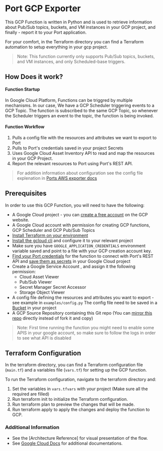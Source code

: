 # Port GCP Exporter
This GCP Function is written in Python and is used to retrieve information about Pub/Sub topics, buckets, and VM instances in your GCP project, and finally - report it to your Port application.

For your comfort, in the Terraform directory you can find a Terraform automation to setup everything in your gcp project.
> Note: This function currently only supports Pub/Sub topics, buckets, and VM instances, and only Scheduled-base triggers.



## How Does it work?


#### Function Startup
In Google Cloud Platform, Functions can be triggred by multiple mechanisms. 
In our case, We have a GCP Scheduler triggering events to a GCP Topic.
The function is subscribed to the same GCP Topic, so whenever the Scheduler triggers an event to the topic,  the function is being invoked.

#### Function Workflow
1. Pulls a config file with the resources and attributes we want to export to Port
2. Pulls to Port's credentials saved in your project Secrets
3. Uses Google Cloud Asset Inventory API to read and map the resources in your GCP Project.
4. Report the relevant resources to Port using Port's REST API.

> For addition information about configuration see the config file explenation in [Ports AWS exporter docs](https://docs.getport.io/build-your-software-catalog/sync-data-to-catalog/aws/#exporter-aws-serverless-application)


## Prerequisites

In order to use this GCP Function, you will need to have the following:

- A Google Cloud project - you can [create a free account](https://cloud.google.com/free) on the GCP website.
- A Google Cloud account with permission for creating GCP functions, GCP Scheduler and GCP Pub/Sub Topics
- [Install Terraform on your environment](https://developer.hashicorp.com/terraform/tutorials/gcp-get-started/install-cli?in=terraform%2Fgcp-get-started) 
- [Install the gcloud cli](https://cloud.google.com/sdk/docs/install) and configure it to your relevant project
- Make sure you have `GOOGLE_APPLICATION_CREDENTIALS` environment variable saved and point to a file with your GCP creation account key.
- [Find your Port credentials](https://docs.getport.io/build-your-software-catalog/sync-data-to-catalog/api/#find-your-port-credentials) for the function to connect with Port's REST API and [save them as secrets](https://cloud.google.com/secret-manager/docs/creating-and-accessing-secrets) in your Google Cloud project
- Create a Google Service Account , and assign it the following permission: 
  - Cloud Asset Viewer 
  - Pub/Sub Viewer 
  - Secret Manager Secret Accessor
  - Storage Object Viewer
- A config file defining the resources and attributes you want to export - see example in `examples/config.py`
 The config file need to be saved in a [Bucket](https://cloud.google.com/storage/docs/creating-buckets) in your project
 - A GCP Source Repository containing this Git repo (You can [mirror this repo](https://cloud.google.com/source-repositories/docs/mirroring-a-github-repository) directly instead of fork it and copy)
 
> Note: First time running the function you might need to enable some APIS in your google account, so make sure to follow the logs in order to see what API is disabled


## Terraform Configuration
In the terraform directory, you can find a Terraform configuration file (`main.tf`) and a variables file (`vars.tf`) for setting up the GCP function.

To run the Terraform configuration, navigate to the terraform directory and:
1. Set the variables in `vars.tfvars` with your project (Make sure all the required are filled)
2. Run terraform init to initialize the Terraform configuration.
3. Run terraform plan to preview the changes that will be made.
4. Run terraform apply to apply the changes and deploy the function to GCP.

### Additional Information
* See the [Architecture Reference] for visual presentation of the flow.
* See [Google Cloud Docs](https://cloud.google.com/docs?hl=he) for additional documentations.

